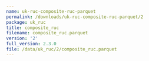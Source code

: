 ```yaml
---
name: uk-ruc-composite-ruc-parquet
permalink: /downloads/uk-ruc-composite-ruc-parquet/2
package: uk_ruc
title: composite_ruc
filename: composite_ruc.parquet
version: '2'
full_version: 2.3.0
file: /data/uk_ruc/2/composite_ruc.parquet
---
```

